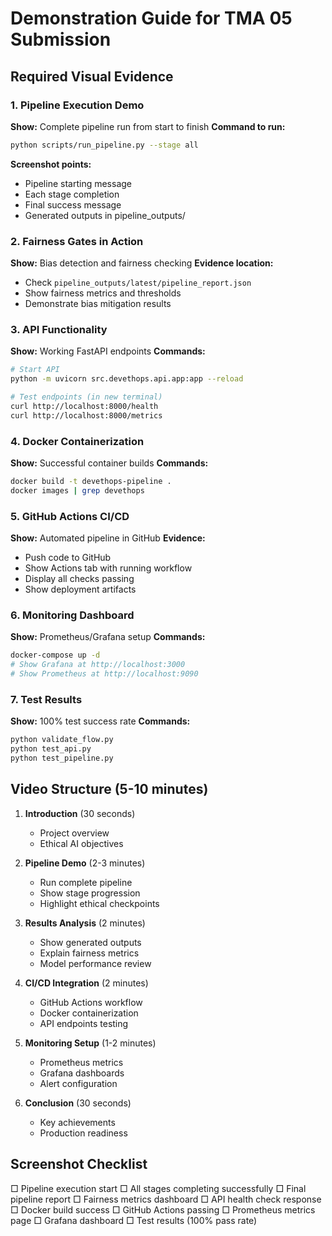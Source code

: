 # Demonstration Guide for TMA 05 Submission

## Required Visual Evidence

### 1. Pipeline Execution Demo
**Show:** Complete pipeline run from start to finish
**Command to run:**
```bash
python scripts/run_pipeline.py --stage all
```
**Screenshot points:**
- Pipeline starting message
- Each stage completion
- Final success message
- Generated outputs in pipeline_outputs/

### 2. Fairness Gates in Action
**Show:** Bias detection and fairness checking
**Evidence location:** 
- Check `pipeline_outputs/latest/pipeline_report.json`
- Show fairness metrics and thresholds
- Demonstrate bias mitigation results

### 3. API Functionality
**Show:** Working FastAPI endpoints
**Commands:**
```bash
# Start API
python -m uvicorn src.devethops.api.app:app --reload

# Test endpoints (in new terminal)
curl http://localhost:8000/health
curl http://localhost:8000/metrics
```

### 4. Docker Containerization
**Show:** Successful container builds
**Commands:**
```bash
docker build -t devethops-pipeline .
docker images | grep devethops
```

### 5. GitHub Actions CI/CD
**Show:** Automated pipeline in GitHub
**Evidence:**
- Push code to GitHub
- Show Actions tab with running workflow
- Display all checks passing
- Show deployment artifacts

### 6. Monitoring Dashboard
**Show:** Prometheus/Grafana setup
**Commands:**
```bash
docker-compose up -d
# Show Grafana at http://localhost:3000
# Show Prometheus at http://localhost:9090
```

### 7. Test Results
**Show:** 100% test success rate
**Commands:**
```bash
python validate_flow.py
python test_api.py
python test_pipeline.py
```

## Video Structure (5-10 minutes)
1. **Introduction** (30 seconds)
   - Project overview
   - Ethical AI objectives

2. **Pipeline Demo** (2-3 minutes)
   - Run complete pipeline
   - Show stage progression
   - Highlight ethical checkpoints

3. **Results Analysis** (2 minutes)
   - Show generated outputs
   - Explain fairness metrics
   - Model performance review

4. **CI/CD Integration** (2 minutes)
   - GitHub Actions workflow
   - Docker containerization
   - API endpoints testing

5. **Monitoring Setup** (1-2 minutes)
   - Prometheus metrics
   - Grafana dashboards
   - Alert configuration

6. **Conclusion** (30 seconds)
   - Key achievements
   - Production readiness

## Screenshot Checklist
□ Pipeline execution start
□ All stages completing successfully
□ Final pipeline report
□ Fairness metrics dashboard
□ API health check response
□ Docker build success
□ GitHub Actions passing
□ Prometheus metrics page
□ Grafana dashboard
□ Test results (100% pass rate)
